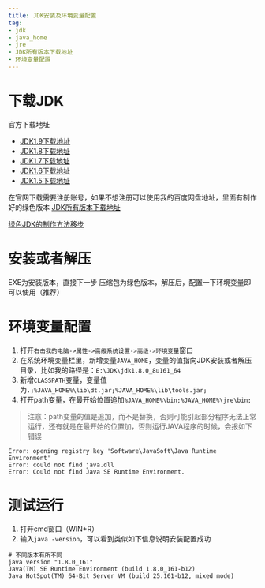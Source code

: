 ```yaml
---
title: JDK安装及环境变量配置
tag:
- jdk
- java_home
- jre
- JDK所有版本下载地址
- 环境变量配置
---
```

# 下载JDK
官方下载地址
- [JDK1.9下载地址](http://www.oracle.com/technetwork/java/javase/downloads/jdk9-downloads-3848520.html)
- [JDK1.8下载地址](http://www.oracle.com/technetwork/java/javase/downloads/jdk8-downloads-2133151.html)
- [JDK1.7下载地址](http://www.oracle.com/technetwork/java/javase/downloads/java-archive-downloads-javase7-521261.html)
- [JDK1.6下载地址](http://www.oracle.com/technetwork/java/javase/downloads/java-archive-downloads-javase6-419409.html)
- [JDK1.5下载地址](http://www.oracle.com/technetwork/java/javasebusiness/downloads/java-archive-downloads-javase5-419410.html)

在官网下载需要注册账号，如果不想注册可以使用我的百度网盘地址，里面有制作好的绿色版本
[JDK所有版本下载地址](https://pan.baidu.com/s/1E8bmxYU-WSe6SbeSR-PYaA)

[绿色JDK的制作方法移步](http://geek5.cn/blog/2018/03/13/green-jdk-make.html)

# 安装或者解压
EXE为安装版本，直接下一步
压缩包为绿色版本，解压后，配置一下环境变量即可以使用（推荐）

# 环境变量配置
1. 打开`右击我的电脑->属性->高级系统设置->高级->环境变量`窗口
2. 在系统环境变量栏里，新增变量`JAVA_HOME`，变量的值指向JDK安装或者解压目录，比如我的路径是：`E:\JDK\jdk1.8.0_8u161_64`
3. 新增`CLASSPATH`变量，变量值为`.;%JAVA_HOME%\lib\dt.jar;%JAVA_HOME%\lib\tools.jar;`
4. 打开path变量，在最开始位置追加`%JAVA_HOME%\bin;%JAVA_HOME%\jre\bin;`

> 注意：path变量的值是追加，而不是替换，否则可能引起部分程序无法正常运行，还有就是在最开始的位置加，否则运行JAVA程序的时候，会报如下错误
```
Error: opening registry key 'Software\JavaSoft\Java Runtime Environment'
Error: could not find java.dll
Error: Could not find Java SE Runtime Environment.
```

# 测试运行
1. 打开cmd窗口（WIN+R）
2. 输入`java -version`，可以看到类似如下信息说明安装配置成功
```
# 不同版本有所不同
java version "1.8.0_161"
Java(TM) SE Runtime Environment (build 1.8.0_161-b12)
Java HotSpot(TM) 64-Bit Server VM (build 25.161-b12, mixed mode)
```